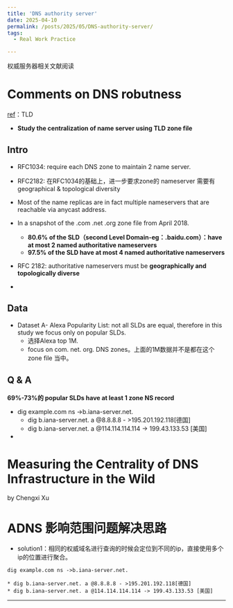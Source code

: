 ```yaml
---
title: 'DNS authority server'
date: 2025-04-10
permalink: /posts/2025/05/DNS-authority-server/
tags:
  - Real Work Practice

---
```


权威服务器相关文献阅读





# Comments on DNS robutness

[ref](chrome-extension://efaidnbmnnnibpcajpcglclefindmkaj/https://www.icir.org/mallman/pubs/All18a/All18a.pdf)：TLD

* **Study the centralization of name server using TLD zone file**

## Intro

* RFC1034: require each DNS zone to maintain 2 name server.
* RFC2182: 在RFC1034的基础上，进一步要求zone的 nameserver 需要有geographical & topological diversity
* Most of the name replicas are in fact multiple nameservers that are reachable via anycast address.

* In a snapshot of the .com .net .org zone file from April 2018. 
  * **80.6% of the SLD（second Level Domain-eg：.baidu.com）：have at most 2 named authoritative nameservers** 
  * **97.5% of the SLD have at most 4 named authoritative nameservers** 

* RFC 2182: authoritative nameservers must be **geographically and topologically diverse**
* 

## Data

* Dataset A- Alexa Popularity List: not all SLDs are equal, therefore in this study we focus only on popular SLDs.
  * 选择Alexa top 1M.
  * focus on com. net. org. DNS zones。上面的1M数据并不是都在这个zone file 当中。

## Q & A

**69%-73%的 popular SLDs have at least 1 zone NS record**

* dig example.com ns ->b.iana-server.net. 
  * dig b.iana-server.net. a @8.8.8.8 - >195.201.192.118[德国]
  * dig b.iana-server.net. a @114.114.114.114 -> 199.43.133.53 [美国]
* 

# Measuring the Centrality of DNS Infrastructure in the Wild

by Chengxi Xu









# ADNS 影响范围问题解决思路

* solution1：相同的权威域名进行查询的时候会定位到不同的ip，直接使用多个ip的位置进行聚合。

```
dig example.com ns ->b.iana-server.net. 

* dig b.iana-server.net. a @8.8.8.8 - >195.201.192.118[德国]
* dig b.iana-server.net. a @114.114.114.114 -> 199.43.133.53 [美国]
```

------

